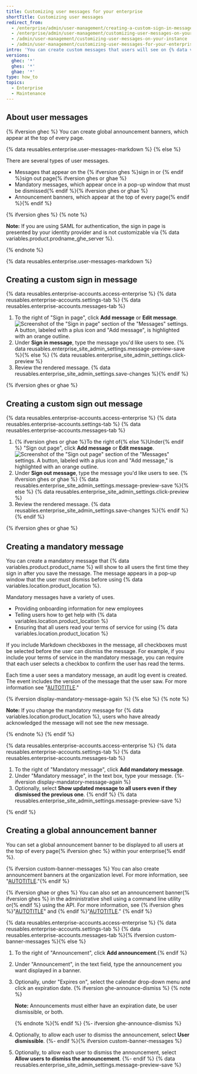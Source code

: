 ```yaml
---
title: Customizing user messages for your enterprise
shortTitle: Customizing user messages
redirect_from:
  - /enterprise/admin/user-management/creating-a-custom-sign-in-message
  - /enterprise/admin/user-management/customizing-user-messages-on-your-instance
  - /admin/user-management/customizing-user-messages-on-your-instance
  - /admin/user-management/customizing-user-messages-for-your-enterprise
intro: 'You can create custom messages that users will see on {% data variables.location.product_location %}.'
versions:
  ghec: '*'
  ghes: '*'
  ghae: '*'
type: how_to
topics:
  - Enterprise
  - Maintenance
---
```

## About user messages

{% ifversion ghec %}
You can create global announcement banners, which appear at the top of every page.

{% data reusables.enterprise.user-messages-markdown %}
{% else %}

There are several types of user messages.
- Messages that appear on the {% ifversion ghes %}sign in or {% endif %}sign out page{% ifversion ghes or ghae %}
- Mandatory messages, which appear once in a pop-up window that must be dismissed{% endif %}{% ifversion ghes or ghae %}
- Announcement banners, which appear at the top of every page{% endif %}{% endif %}

{% ifversion ghes %}
{% note %}

**Note:** If you are using SAML for authentication, the sign in page is presented by your identity provider and is not customizable via {% data variables.product.prodname_ghe_server %}.

{% endnote %}

{% data reusables.enterprise.user-messages-markdown %}

## Creating a custom sign in message

{% data reusables.enterprise-accounts.access-enterprise %}
{% data reusables.enterprise-accounts.settings-tab %}
{% data reusables.enterprise-accounts.messages-tab %}
1. To the right of "Sign in page", click **Add message** or **Edit message**.
![Screenshot of the "Sign in page" section of the "Messages" settings. A button, labeled with a plus icon and "Add message", is highlighted with an orange outline.](/assets/images/enterprise/site-admin-settings/edit-message.png)
1. Under **Sign in message**, type the message you'd like users to see.
{% data reusables.enterprise_site_admin_settings.message-preview-save %}{% else %}
{% data reusables.enterprise_site_admin_settings.click-preview %}
1. Review the rendered message.
{% data reusables.enterprise_site_admin_settings.save-changes %}{% endif %}

{% ifversion ghes or ghae %}

## Creating a custom sign out message

{% data reusables.enterprise-accounts.access-enterprise %}
{% data reusables.enterprise-accounts.settings-tab %}
{% data reusables.enterprise-accounts.messages-tab %}
1. {% ifversion ghes or ghae %}To the right of{% else %}Under{% endif %} "Sign out page", click **Add message** or **Edit message**.
![Screenshot of the "Sign out page" section of the "Messages" settings. A button, labeled with a plus icon and "Add message," is highlighted with an orange outline.](/assets/images/enterprise/site-admin-settings/sign-out-add-message-button.png)
1. Under **Sign out message**, type the message you'd like users to see.
{% ifversion ghes or ghae %}
{% data reusables.enterprise_site_admin_settings.message-preview-save %}{% else %}
{% data reusables.enterprise_site_admin_settings.click-preview %}
1. Review the rendered message.
{% data reusables.enterprise_site_admin_settings.save-changes %}{% endif %}{% endif %}

{% ifversion ghes or ghae %}

## Creating a mandatory message

You can create a mandatory message that {% data variables.product.product_name %} will show to all users the first time they sign in after you save the message. The message appears in a pop-up window that the user must dismiss before using {% data variables.location.product_location %}.

Mandatory messages have a variety of uses.

- Providing onboarding information for new employees
- Telling users how to get help with {% data variables.location.product_location %}
- Ensuring that all users read your terms of service for using {% data variables.location.product_location %}

If you include Markdown checkboxes in the message, all checkboxes must be selected before the user can dismiss the message. For example, if you include your terms of service in the mandatory message, you can require that each user selects a checkbox to confirm the user has read the terms.

Each time a user sees a mandatory message, an audit log event is created. The event includes the version of the message that the user saw. For more information see "[AUTOTITLE](/admin/monitoring-activity-in-your-enterprise/reviewing-audit-logs-for-your-enterprise/audit-log-events-for-your-enterprise)."

{% ifversion display-mandatory-message-again %} {% else %}
{% note %}

**Note:** If you change the mandatory message for {% data variables.location.product_location %}, users who have already acknowledged the message will not see the new message.

{% endnote %}
{% endif %}

{% data reusables.enterprise-accounts.access-enterprise %}
{% data reusables.enterprise-accounts.settings-tab %}
{% data reusables.enterprise-accounts.messages-tab %}
1. To the right of "Mandatory message", click **Add mandatory message**.
1. Under "Mandatory message", in the text box, type your message.
{%- ifversion display-mandatory-message-again %}
1. Optionally, select **Show updated message to all users even if they dismissed the previous one**.
   {% endif %}
{% data reusables.enterprise_site_admin_settings.message-preview-save %}

{% endif %}

## Creating a global announcement banner

You can set a global announcement banner to be displayed to all users at the top of every page{% ifversion ghec %} within your enterprise{% endif %}.

{% ifversion custom-banner-messages %}
You can also create announcement banners at the organization level. For more information, see "[AUTOTITLE](/organizations/managing-organization-settings/creating-an-announcement-banner-for-your-organization)."{% endif %}

{% ifversion ghae or ghes %}
You can also set an announcement banner{% ifversion ghes %} in the administrative shell using a command line utility or{% endif %} using the API. For more information, see {% ifversion ghes %}"[AUTOTITLE](/admin/configuration/configuring-your-enterprise/command-line-utilities#ghe-announce)" and {% endif %}"[AUTOTITLE](/rest/enterprise-admin#announcements)."
{% endif %}

{% data reusables.enterprise-accounts.access-enterprise %}
{% data reusables.enterprise-accounts.settings-tab %}
{% data reusables.enterprise-accounts.messages-tab %}{% ifversion custom-banner-messages %}{% else %}
1. To the right of "Announcement", click **Add announcement**.{% endif %}
1. Under "Announcement", in the text field, type the announcement you want displayed in a banner.
1. Optionally, under "Expires on", select the calendar drop-down menu and click an expiration date.
   {% ifversion ghe-announce-dismiss %}
   {% note %}

   **Note:** Announcements must either have an expiration date, be user dismissible, or both.

   {% endnote %}{% endif %}
{%- ifversion ghe-announce-dismiss %}
1. Optionally, to allow each user to dismiss the announcement, select **User dismissible**.
{%- endif %}{% ifversion custom-banner-messages %}
1. Optionally, to allow each user to dismiss the announcement, select **Allow users to dismiss the announcement**.
{%- endif %}
{% data reusables.enterprise_site_admin_settings.message-preview-save %}
